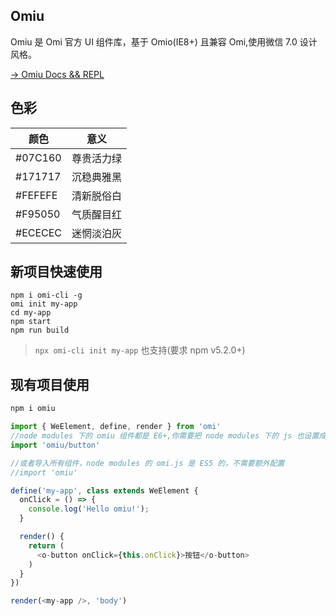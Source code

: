 ## Omiu 

Omiu 是 Omi 官方 UI 组件库，基于 Omio(IE8+) 且兼容 Omi,使用微信 7.0 设计风格。

[→ Omiu Docs && REPL](https://tencent.github.io/omi/packages/omiu/examples/build/zh-cn.html)

## 色彩

|  **颜色**  | **意义**  |
| ------------- |:-------------:|
| #07C160  | 尊贵活力绿 | 
| #171717  | 沉稳典雅黑 |   
| #FEFEFE  | 清新脱俗白 |   
| #F95050  | 气质醒目红 |   
| #ECECEC  | 迷惘淡泊灰 |   

## 新项目快速使用

```
npm i omi-cli -g             
omi init my-app   
cd my-app           
npm start                     
npm run build    
```

> `npx omi-cli init my-app` 也支持(要求 npm v5.2.0+)

## 现有项目使用

```js
npm i omiu
```

```js
import { WeElement, define, render } from 'omi'
//node modules 下的 omiu 组件都是 E6+,你需要把 node modules 下的 js 也设置成经过 babel 或 ts 编译才能正常跑起来
import 'omiu/button'

//或者导入所有组件，node modules 的 omi.js 是 ES5 的，不需要额外配置
//import 'omiu'

define('my-app', class extends WeElement {
  onClick = () => {
    console.log('Hello omiu!');
  }

  render() {
    return (
      <o-button onClick={this.onClick}>按钮</o-button>
    )
  }
})

render(<my-app />, 'body')
```

